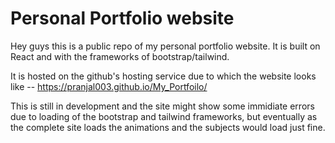 <h1>Personal Portfolio website</h1>

Hey guys this is a public repo of my personal portfolio website. It is built on React and with the frameworks of bootstrap/tailwind.

It is hosted on the github's hosting service due to which the website looks like -- https://pranjal003.github.io/My_Portfoilo/

This is still in development and the site might show some immidiate errors due to loading of the bootstrap and tailwind frameworks, but eventually as the complete site loads the animations and the subjects would load just fine.
 

